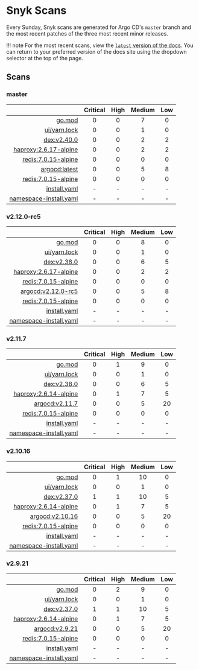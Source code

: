# Snyk Scans

Every Sunday, Snyk scans are generated for Argo CD's `master` branch and the most recent patches of the three most
recent minor releases.

!!! note
    For the most recent scans, view the [`latest` version of the docs](https://argo-cd.readthedocs.io/en/latest/snyk/).
    You can return to your preferred version of the docs site using the dropdown selector at the top of the page.

## Scans

### master

|    | Critical | High | Medium | Low |
|---:|:--------:|:----:|:------:|:---:|
| [go.mod](master/argocd-test.html) | 0 | 0 | 7 | 0 |
| [ui/yarn.lock](master/argocd-test.html) | 0 | 0 | 1 | 0 |
| [dex:v2.40.0](master/ghcr.io_dexidp_dex_v2.40.0.html) | 0 | 0 | 2 | 2 |
| [haproxy:2.6.17-alpine](master/public.ecr.aws_docker_library_haproxy_2.6.17-alpine.html) | 0 | 0 | 2 | 2 |
| [redis:7.0.15-alpine](master/public.ecr.aws_docker_library_redis_7.0.15-alpine.html) | 0 | 0 | 0 | 0 |
| [argocd:latest](master/quay.io_argoproj_argocd_latest.html) | 0 | 0 | 5 | 8 |
| [redis:7.0.15-alpine](master/redis_7.0.15-alpine.html) | 0 | 0 | 0 | 0 |
| [install.yaml](master/argocd-iac-install.html) | - | - | - | - |
| [namespace-install.yaml](master/argocd-iac-namespace-install.html) | - | - | - | - |

### v2.12.0-rc5

|    | Critical | High | Medium | Low |
|---:|:--------:|:----:|:------:|:---:|
| [go.mod](v2.12.0-rc5/argocd-test.html) | 0 | 0 | 8 | 0 |
| [ui/yarn.lock](v2.12.0-rc5/argocd-test.html) | 0 | 0 | 1 | 0 |
| [dex:v2.38.0](v2.12.0-rc5/ghcr.io_dexidp_dex_v2.38.0.html) | 0 | 0 | 6 | 5 |
| [haproxy:2.6.17-alpine](v2.12.0-rc5/public.ecr.aws_docker_library_haproxy_2.6.17-alpine.html) | 0 | 0 | 2 | 2 |
| [redis:7.0.15-alpine](v2.12.0-rc5/public.ecr.aws_docker_library_redis_7.0.15-alpine.html) | 0 | 0 | 0 | 0 |
| [argocd:v2.12.0-rc5](v2.12.0-rc5/quay.io_argoproj_argocd_v2.12.0-rc5.html) | 0 | 0 | 5 | 8 |
| [redis:7.0.15-alpine](v2.12.0-rc5/redis_7.0.15-alpine.html) | 0 | 0 | 0 | 0 |
| [install.yaml](v2.12.0-rc5/argocd-iac-install.html) | - | - | - | - |
| [namespace-install.yaml](v2.12.0-rc5/argocd-iac-namespace-install.html) | - | - | - | - |

### v2.11.7

|    | Critical | High | Medium | Low |
|---:|:--------:|:----:|:------:|:---:|
| [go.mod](v2.11.7/argocd-test.html) | 0 | 1 | 9 | 0 |
| [ui/yarn.lock](v2.11.7/argocd-test.html) | 0 | 0 | 1 | 0 |
| [dex:v2.38.0](v2.11.7/ghcr.io_dexidp_dex_v2.38.0.html) | 0 | 0 | 6 | 5 |
| [haproxy:2.6.14-alpine](v2.11.7/haproxy_2.6.14-alpine.html) | 0 | 1 | 7 | 5 |
| [argocd:v2.11.7](v2.11.7/quay.io_argoproj_argocd_v2.11.7.html) | 0 | 0 | 5 | 20 |
| [redis:7.0.15-alpine](v2.11.7/redis_7.0.15-alpine.html) | 0 | 0 | 0 | 0 |
| [install.yaml](v2.11.7/argocd-iac-install.html) | - | - | - | - |
| [namespace-install.yaml](v2.11.7/argocd-iac-namespace-install.html) | - | - | - | - |

### v2.10.16

|    | Critical | High | Medium | Low |
|---:|:--------:|:----:|:------:|:---:|
| [go.mod](v2.10.16/argocd-test.html) | 0 | 1 | 10 | 0 |
| [ui/yarn.lock](v2.10.16/argocd-test.html) | 0 | 0 | 1 | 0 |
| [dex:v2.37.0](v2.10.16/ghcr.io_dexidp_dex_v2.37.0.html) | 1 | 1 | 10 | 5 |
| [haproxy:2.6.14-alpine](v2.10.16/haproxy_2.6.14-alpine.html) | 0 | 1 | 7 | 5 |
| [argocd:v2.10.16](v2.10.16/quay.io_argoproj_argocd_v2.10.16.html) | 0 | 0 | 5 | 20 |
| [redis:7.0.15-alpine](v2.10.16/redis_7.0.15-alpine.html) | 0 | 0 | 0 | 0 |
| [install.yaml](v2.10.16/argocd-iac-install.html) | - | - | - | - |
| [namespace-install.yaml](v2.10.16/argocd-iac-namespace-install.html) | - | - | - | - |

### v2.9.21

|    | Critical | High | Medium | Low |
|---:|:--------:|:----:|:------:|:---:|
| [go.mod](v2.9.21/argocd-test.html) | 0 | 2 | 9 | 0 |
| [ui/yarn.lock](v2.9.21/argocd-test.html) | 0 | 0 | 1 | 0 |
| [dex:v2.37.0](v2.9.21/ghcr.io_dexidp_dex_v2.37.0.html) | 1 | 1 | 10 | 5 |
| [haproxy:2.6.14-alpine](v2.9.21/haproxy_2.6.14-alpine.html) | 0 | 1 | 7 | 5 |
| [argocd:v2.9.21](v2.9.21/quay.io_argoproj_argocd_v2.9.21.html) | 0 | 0 | 5 | 20 |
| [redis:7.0.15-alpine](v2.9.21/redis_7.0.15-alpine.html) | 0 | 0 | 0 | 0 |
| [install.yaml](v2.9.21/argocd-iac-install.html) | - | - | - | - |
| [namespace-install.yaml](v2.9.21/argocd-iac-namespace-install.html) | - | - | - | - |
